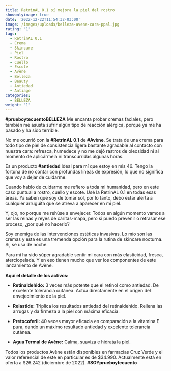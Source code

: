 ```yaml
---
title: RetrinAL 0.1 sí mejora la piel del rostro
showonlyimage: true
date: '2022-12-22T11:54:32-03:00'
image: /images/uploads/belleza-avene-cara-ppal.jpg
rating: '1'
tags:
  - RetrinAL 0.1
  - Crema
  - Skincare
  - Piel
  - Rostro
  - Cuello
  - Escote
  - Avène
  - Belleza
  - Beauty
  - Antiedad
  - Antiage
categories:
  - BELLEZA
weight: '1'
---
```

**\#prueboytecuentoBELLEZA** Me encanta probar cremas faciales, pero también me asusta sufrir algún tipo de reacción alérgica, porque ya me ha pasado y ha sido terrible. 

<!--more-->

No me ocurrió con la **\#RetrinAL 0.1** de **\#Avène**. Se trata de una crema para todo tipo de piel de consistencia ligera bastante agradable al contacto con nuestra cara: refresca, humedece y no me dejó rastros de oleosidad ni al momento de aplicármela ni transcurridas algunas horas.



Es un producto **\#antiedad** ideal para mí que estoy en mis 46. Tengo la fortuna de no contar con profundas líneas de expresión, lo que no significa que voy a dejar de cuidarme.



Cuando hablo de cuidarme me refiero a toda mi humanidad, pero en este caso puntual a rostro, cuello y escote. Usé la RetrinAL 0.1 en todas esas áreas. Ya saben que soy de tomar sol, por lo tanto, debo estar alerta a cualquier arruguita que se atreva a aparecer en mi piel.



Y, ojo, no porque me rehúse a envejecer. Todos en algún momento vamos a ser las reinas y reyes de caritas-mapa, pero si puedo prevenir o retrasar ese proceso, ¿por qué no hacerlo?



Soy enemiga de las intervenciones estéticas invasivas. Lo mío son las cremas y esta es una tremenda opción para la rutina de skincare nocturna. Sí, se usa de noche. 



Para mí ha sido súper agradable sentir mi cara con más elasticidad, fresca, aterciopelada. Y en eso tienen mucho que ver los componentes de este lanzamiento de Avène.



**Aquí el detalle de los activos:**

* **Retinaldehido:** 3 veces más potente que el retinol como antiedad. De excelente tolerancia cutánea. Actúa directamente en el origen del envejecimiento de la piel.



* **Relastide:** Triplica los resultados antiedad del retinaldehido. Rellena las arrugas y da firmeza a la piel con máxima eficacia.



* **Pretocoferil:** 40 veces mayor eficacia en comparación a la vitamina E pura, dando un máximo resultado antiedad y excelente tolerancia cutánea.



* **Agua Termal de Avène:** Calma, suaviza e hidrata la piel.



Todos los productos Avène están disponibles en farmacias Cruz Verde y el valor referencial de este en particular es de $34.990. Actualmente está en oferta a $26.242 (diciembre de 2022). **\#SOYprueboytecuento**
